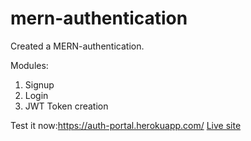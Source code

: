 # mern-authentication

Created a MERN-authentication.

Modules:
1) Signup
2) Login
3) JWT Token creation

Test it now:https://auth-portal.herokuapp.com/
<a href="https://auth-portal.herokuapp.com/">Live site</a>
